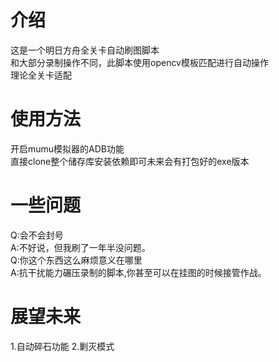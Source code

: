 # 介绍  
这是一个明日方舟全关卡自动刷图脚本  
和大部分录制操作不同，此脚本使用opencv模板匹配进行自动操作  
理论全关卡适配  
# 使用方法
开启mumu模拟器的ADB功能  
直接clone整个储存库安装依赖即可未来会有打包好的exe版本  
# 一些问题
Q:会不会封号  
A:不好说，但我刷了一年半没问题。  
Q:你这个东西这么麻烦意义在哪里  
A:抗干扰能力碾压录制的脚本,你甚至可以在挂图的时候接管作战。  
# 展望未来
1.自动碎石功能
2.剿灭模式